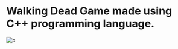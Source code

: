 # Walking Dead Game made using C++ programming language.
![c](https://user-images.githubusercontent.com/53210156/101285979-1cdee780-380e-11eb-8ee7-bd7caa59d920.JPG)
